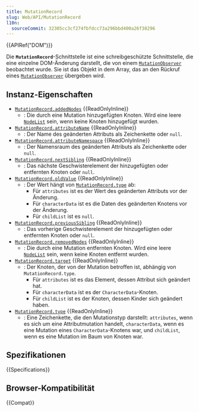 ```yaml
---
title: MutationRecord
slug: Web/API/MutationRecord
l10n:
  sourceCommit: 32305cc3cf274fbfdcc73a296bbd400a26f38296
---
```


{{APIRef("DOM")}}

Die **`MutationRecord`**-Schnittstelle ist eine schreibgeschützte Schnittstelle, die eine einzelne DOM-Änderung darstellt, die von einem [`MutationObserver`](/de/docs/Web/API/MutationObserver) beobachtet wurde. Sie ist das Objekt in dem Array, das an den Rückruf eines [`MutationObserver`](/de/docs/Web/API/MutationObserver) übergeben wird.

## Instanz-Eigenschaften

- [`MutationRecord.addedNodes`](/de/docs/Web/API/MutationRecord/addedNodes) {{ReadOnlyInline}}
  - : Die durch eine Mutation hinzugefügten Knoten. Wird eine leere [`NodeList`](/de/docs/Web/API/NodeList) sein, wenn keine Knoten hinzugefügt wurden.
- [`MutationRecord.attributeName`](/de/docs/Web/API/MutationRecord/attributeName) {{ReadOnlyInline}}
  - : Der Name des geänderten Attributs als Zeichenkette oder `null`.
- [`MutationRecord.attributeNamespace`](/de/docs/Web/API/MutationRecord/attributeNamespace) {{ReadOnlyInline}}
  - : Der Namensraum des geänderten Attributs als Zeichenkette oder `null`.
- [`MutationRecord.nextSibling`](/de/docs/Web/API/MutationRecord/nextSibling) {{ReadOnlyInline}}
  - : Das nächste Geschwisterelement der hinzugefügten oder entfernten Knoten oder `null`.
- [`MutationRecord.oldValue`](/de/docs/Web/API/MutationRecord/oldValue) {{ReadOnlyInline}}
  - : Der Wert hängt von [`MutationRecord.type`](/de/docs/Web/API/MutationRecord/type) ab:
    - Für `attributes` ist es der Wert des geänderten Attributs vor der Änderung.
    - Für `characterData` ist es die Daten des geänderten Knotens vor der Änderung.
    - Für `childList` ist es `null`.
- [`MutationRecord.previousSibling`](/de/docs/Web/API/MutationRecord/previousSibling) {{ReadOnlyInline}}
  - : Das vorherige Geschwisterelement der hinzugefügten oder entfernten Knoten oder `null`.
- [`MutationRecord.removedNodes`](/de/docs/Web/API/MutationRecord/removedNodes) {{ReadOnlyInline}}
  - : Die durch eine Mutation entfernten Knoten. Wird eine leere [`NodeList`](/de/docs/Web/API/NodeList) sein, wenn keine Knoten entfernt wurden.
- [`MutationRecord.target`](/de/docs/Web/API/MutationRecord/target) {{ReadOnlyInline}}
  - : Der Knoten, der von der Mutation betroffen ist, abhängig von `MutationRecord.type`.
    - Für `attributes` ist es das Element, dessen Attribut sich geändert hat.
    - Für `characterData` ist es der `CharacterData`-Knoten.
    - Für `childList` ist es der Knoten, dessen Kinder sich geändert haben.
- [`MutationRecord.type`](/de/docs/Web/API/MutationRecord/type) {{ReadOnlyInline}}
  - : Eine Zeichenkette, die den Mutationstyp darstellt: `attributes`, wenn es sich um eine Attributmutation handelt, `characterData`, wenn es eine Mutation eines `CharacterData`-Knotens war, und `childList`, wenn es eine Mutation im Baum von Knoten war.

## Spezifikationen

{{Specifications}}

## Browser-Kompatibilität

{{Compat}}
